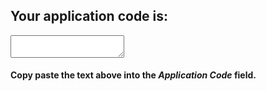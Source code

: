 ## Your application code is:
<textarea type="textarea" id="applicationCode"></textarea>
<div id="dvApplicationCode"></div>

#### Copy paste the text above into the *Application Code* field.



<script>
document.getElementById("dvApplicationCode").innerHTML = "Text added by JavaScript code";
</script>